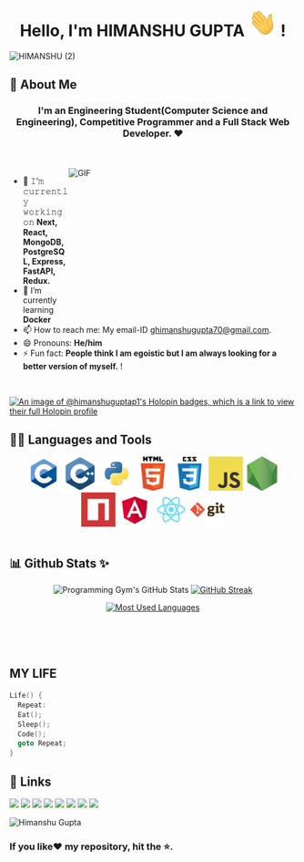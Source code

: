 <h1 align="center"> Hello, I'm HIMANSHU GUPTA <img src="https://raw.githubusercontent.com/ABSphreak/ABSphreak/master/gifs/Hi.gif" width="50px" height="50px"> ! </h1>

![HIMANSHU (2)](https://github.com/HimanshuGupta-p1/HimanshuGupta-p1/assets/87177106/85c1535e-f3e8-4b64-aff9-61e80b8fdcd3)


## 🚀 About Me

<h3 align="center">I'm an Engineering Student(Computer Science and Engineering), Competitive Programmer and a Full Stack Web Developer. ❤</h3>


<br/>
<br/>
<a target="_blank">
  <img align="right" height="250" width="400" alt="GIF" src="https://media.tenor.com/UttC4AITYR4AAAAd/full-stack-developer.gif">
</a>

- 🔭 𝙸’𝚖 𝚌𝚞𝚛𝚛𝚎𝚗𝚝𝚕𝚢 𝚠𝚘𝚛𝚔𝚒𝚗𝚐 𝚘𝚗 **Next, React, MongoDB, PostgreSQL, Express, FastAPI, Redux.**
- 🌱 I’m currently learning **Docker**
- 📫 How to reach me: My email-ID [ghimanshugupta70@gmail.com](ghimanshugupta70@gmail.com).
- 😄 Pronouns: **He/him**
- ⚡ Fun fact: **People think I am egoistic but I am always looking for a better version of myself.** ! 

<br>

[![An image of @himanshuguptap1's Holopin badges, which is a link to view their full Holopin profile](https://holopin.me/himanshuguptap1)](https://holopin.io/@himanshuguptap1)


## 👨‍💻 **Languages and Tools**

<div align="center">
<code><img height="60" src="https://raw.githubusercontent.com/github/explore/80688e429a7d4ef2fca1e82350fe8e3517d3494d/topics/c/c.png"></code>
<code><img height="60" src="https://raw.githubusercontent.com/github/explore/80688e429a7d4ef2fca1e82350fe8e3517d3494d/topics/cpp/cpp.png"></code>
<code><img height="60" src="https://raw.githubusercontent.com/github/explore/80688e429a7d4ef2fca1e82350fe8e3517d3494d/topics/python/python.png"></code>
<code><img height="60" src="https://raw.githubusercontent.com/github/explore/80688e429a7d4ef2fca1e82350fe8e3517d3494d/topics/html/html.png"></code>
<code><img height="60" src="https://raw.githubusercontent.com/github/explore/5c058a388828bb5fde0bcafd4bc867b5bb3f26f3/topics/css/css.png"></code>
<code><img height="60" src="https://raw.githubusercontent.com/github/explore/80688e429a7d4ef2fca1e82350fe8e3517d3494d/topics/javascript/javascript.png"></code>
<code><img height="60" src="https://raw.githubusercontent.com/github/explore/80688e429a7d4ef2fca1e82350fe8e3517d3494d/topics/nodejs/nodejs.png"></code>
<code><img height="60" src="https://raw.githubusercontent.com/github/explore/80688e429a7d4ef2fca1e82350fe8e3517d3494d/topics/npm/npm.png"></code>
<code><img height="60" src="https://raw.githubusercontent.com/github/explore/80688e429a7d4ef2fca1e82350fe8e3517d3494d/topics/angular/angular.png"></code>
<code><img height="60" src="https://raw.githubusercontent.com/github/explore/80688e429a7d4ef2fca1e82350fe8e3517d3494d/topics/react/react.png"></code>
<code><img height="60" src="https://raw.githubusercontent.com/github/explore/80688e429a7d4ef2fca1e82350fe8e3517d3494d/topics/git/git.png"></code>


</div>

<br>


<h2><b> 📊 Github Stats ✨ </b></h2>
<div class="stats" align="center">
  
![Programming Gym's GitHub Stats](https://github-readme-stats.vercel.app/api?username=HimanshuGupta-p1&count_private=true&show_icons=true&theme=algolia&border_radius=20&hide_border=true) [![GitHub Streak](https://streak-stats.demolab.com?user=HimanshuGupta-p1&theme=algolia&hide_border=true&border_radius=20)](https://git.io/streak-stats)
  
 [![Most Used Languages](https://github-readme-stats.vercel.app/api/top-langs/?username=HimanshuGupta-p1&layout=compact&show_icons=true&theme=algolia&border_radius=20&hide_border=true)](https://github.com/HimanshuGupta-p1/github-readme-stats)
</div>

<br>
<br>
<br>

## MY LIFE

```c++
Life() {
  Repeat:
  Eat();
  Sleep();
  Code();
  goto Repeat;
}
```



## 🔗 Links
[<img height="40" src="https://img.shields.io/badge/my_website-548?style=for-the-badge&logo=ko-fi&logoColor=white">](https://himanshuguptap1.netlify.app)
[<img height="40" src="https://img.shields.io/badge/linkedin-%230077B5.svg?&style=for-the-badge&logo=linkedin&logoColor=white">](https://www.linkedin.com/in/himanshu-gupta-28a6ba207)
[<img height="40" src="https://img.shields.io/badge/instagram-%23E4405F.svg?&style=for-the-badge&logo=instagram&logoColor=white">](https://www.instagram.com/invites/contact/?i=15qth0sqh0b53&utm_content=kixv2g6)
 [<img height="40" src="https://img.shields.io/badge/codepen-000.svg?&style=for-the-badge&logo=codepen">](https://codepen.io/Himanshu_Styles)
 [<img height="40" src="https://cdn4.iconfinder.com/data/icons/logos-and-brands/512/160_Hackerrank_logo_logos-512.png">](https://www.hackerrank.com/2001640100126_HG)
 [<img height="40" src="https://media.geeksforgeeks.org/wp-content/cdn-uploads/gfg_200x200-min.png">](https://auth.geeksforgeeks.org/user/ghimanshugupta70/practice/)
 [<img height="40" src="https://img.shields.io/badge/codechef-100.svg?&style=for-the-badge&logo=codechef">](https://www.codechef.com/users/himanshu_p1)
 [<img height="40" src="https://img.shields.io/badge/leetcode-111.svg?&style=for-the-badge&logo=leetcode">](https://leetcode.com/HimanshuGupta_p1/)

</div>


<p align="left"> <img src="https://komarev.com/ghpvc/?username=HimanshuGupta-p1&label=PROFILE+VIEWS" alt="Himanshu Gupta" height="20" > </p>

###  If you like❤️ my repository, hit the ⭐. 

<!---
Himanshu-Styles/Himanshu-Styles is a ✨ special ✨ repository because its `README.md` (this file) appears on your GitHub profile.
You can click the Preview link to take a look at your changes.
--->
